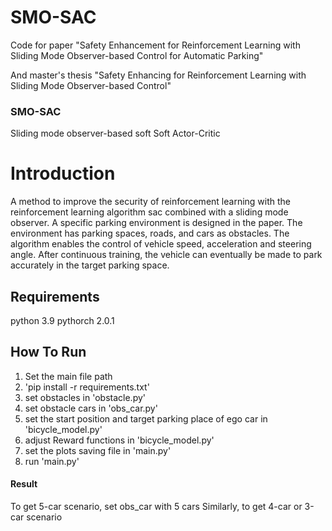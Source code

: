 # SMO-SAC
Code for paper "Safety Enhancement for Reinforcement Learning with Sliding Mode Observer-based Control for Automatic Parking"

And master's thesis "Safety Enhancing for Reinforcement Learning with Sliding Mode Observer-based Control"


### SMO-SAC
Sliding mode observer-based soft Soft Actor-Critic

# Introduction
A method to improve the security of reinforcement learning with the reinforcement learning algorithm sac combined with a sliding mode observer. 
A specific parking environment is designed in the paper. The environment has parking spaces, roads, and cars as obstacles. The algorithm enables the control of vehicle speed, acceleration and steering angle. 
After continuous training, the vehicle can eventually be made to park accurately in the target parking space.

## Requirements
python 3.9
pythorch 2.0.1

## How To Run

1. Set the main file path
2. 'pip install -r requirements.txt'
3. set obstacles in 'obstacle.py'
4. set obstacle cars in 'obs_car.py'
5. set the start position and target parking place of ego car in 'bicycle_model.py'
6. adjust Reward functions in 'bicycle_model.py'
7. set the plots saving file in 'main.py'
8. run 'main.py'

#### Result

To get 5-car scenario, set obs_car with 5 cars
Similarly, to get 4-car or 3-car scenario


